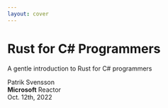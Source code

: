 ```yaml
---
layout: cover
---
```


# Rust for C# Programmers

A gentle introduction to Rust for C# programmers

<div class="uppercase text-sm tracking-widest">
Patrik Svensson
</div>

<div class="abs-bl mx-14 my-12 flex">
  <div class="flex flex-col text-left">
    <div><b>Microsoft</b> Reactor</div>
    <div class="text-sm opacity-50">Oct. 12th, 2022</div>
  </div>
</div>